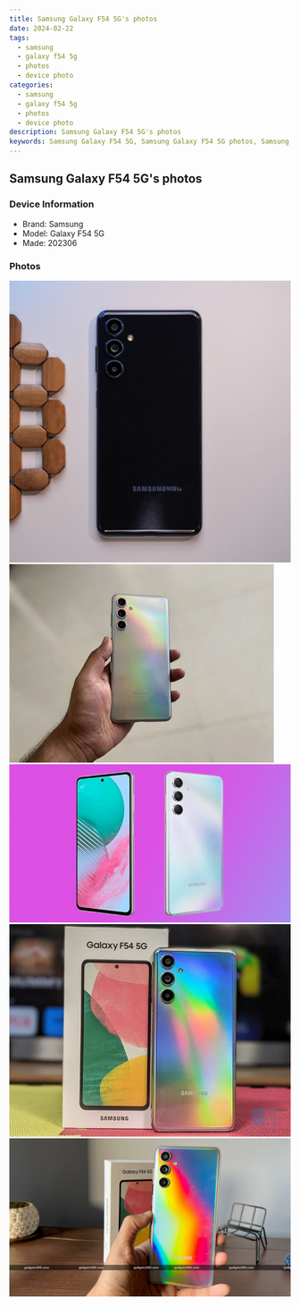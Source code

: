 ```yaml
---
title: Samsung Galaxy F54 5G's photos
date: 2024-02-22
tags: 
  - samsung
  - galaxy f54 5g
  - photos
  - device photo
categories: 
  - samsung
  - galaxy f54 5g
  - photos
  - device photo
description: Samsung Galaxy F54 5G's photos
keywords: Samsung Galaxy F54 5G, Samsung Galaxy F54 5G photos, Samsung Galaxy F54 5G device photo
---
```


## Samsung Galaxy F54 5G's photos

### Device Information

- Brand: Samsung
- Model: Galaxy F54 5G
- Made: 202306

### Photos

![/images/best-assets/devices/samsung/samsung-galaxy-f54-5g/1.jpg](/images/best-assets/devices/samsung/samsung-galaxy-f54-5g/1.jpg)
![/images/best-assets/devices/samsung/samsung-galaxy-f54-5g/2.jpg](/images/best-assets/devices/samsung/samsung-galaxy-f54-5g/2.jpg)
![/images/best-assets/devices/samsung/samsung-galaxy-f54-5g/3.jpg](/images/best-assets/devices/samsung/samsung-galaxy-f54-5g/3.jpg)
![/images/best-assets/devices/samsung/samsung-galaxy-f54-5g/4.jpg](/images/best-assets/devices/samsung/samsung-galaxy-f54-5g/4.jpg)
![/images/best-assets/devices/samsung/samsung-galaxy-f54-5g/5.jpg](/images/best-assets/devices/samsung/samsung-galaxy-f54-5g/5.jpg)
